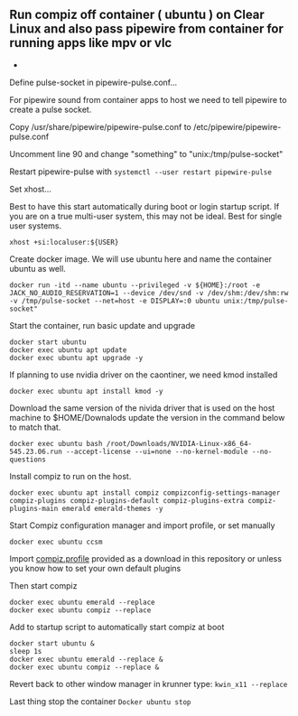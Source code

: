 ## Run compiz off container ( ubuntu ) on Clear Linux and also pass pipewire from container for running apps like mpv or vlc

-
Define pulse-socket in pipewire-pulse.conf...
  
For pipewire sound from container apps to host we need to tell pipewire to create a pulse socket.

Copy /usr/share/pipewire/pipewire-pulse.conf to /etc/pipewire/pipewire-pulse.conf 

Uncomment line 90 and change "something" to "unix:/tmp/pulse-socket" 

Restart pipewire-pulse with ```systemctl --user restart pipewire-pulse```


Set xhost...

Best to have this start automatically during boot or login startup script.
If you are on a true multi-user system, this may not be ideal. Best for single user systems. 

```xhost +si:localuser:${USER}```



Create docker image. We will use ubuntu here and name the container ubuntu as well. 
```
docker run -itd --name ubuntu --privileged -v ${HOME}:/root -e JACK_NO_AUDIO_RESERVATION=1 --device /dev/snd -v /dev/shm:/dev/shm:rw -v /tmp/pulse-socket --net=host -e DISPLAY=:0 ubuntu unix:/tmp/pulse-socket" 
```
Start the container, run basic update and upgrade
```
docker start ubuntu
docker exec ubuntu apt update
docker exec ubuntu apt upgrade -y
```
If planning to use nvidia driver on the caontiner, we need kmod installed
```
docker exec ubuntu apt install kmod -y
```
Download the same version of the nivida driver that is used on the host machine to $HOME/Downalods update the version in the command below to match that. 
```
docker exec ubuntu bash /root/Downloads/NVIDIA-Linux-x86_64-545.23.06.run --accept-license --ui=none --no-kernel-module --no-questions
```
Install compiz to run on the host.

```
docker exec ubuntu apt install compiz compizconfig-settings-manager compiz-plugins compiz-plugins-default compiz-plugins-extra compiz-plugins-main emerald emerald-themes -y

```
Start Compiz configuration manager and import profile, or set manually  
```
docker exec ubuntu ccsm
```
Import [compiz.profile](compiz.profile) provided as a download in this repository or unless you know how to set your own default plugins 

Then start compiz
```
docker exec ubuntu emerald --replace
docker exec ubuntu compiz --replace
```
Add to startup script to automatically start compiz at boot
```#!/bin/bash
docker start ubuntu &
sleep 1s
docker exec ubuntu emerald --replace &
docker exec ubuntu compiz --replace &
```

Revert back to other window manager
in krunner type: ```kwin_x11 --replace```

Last thing stop the container
```Docker ubuntu stop```
